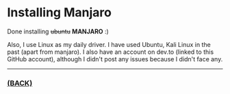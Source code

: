 # Installing Manjaro
Done installing ~~ubuntu~~ **MANJARO** :)

Also, I use Linux as my daily driver. I have used Ubuntu, Kali Linux in the past (apart from manjaro).
I also have an account on dev.to (linked to this GitHub account), although I didn't post any issues because I didn't face any.

---

### [(BACK)](https://github.com/theamankumarsingh/amfoss-tasks)
